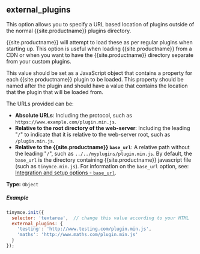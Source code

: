 ## external_plugins

This option allows you to specify a URL based location of plugins outside of the normal {{site.productname}} plugins directory.

{{site.productname}} will attempt to load these as per regular plugins when starting up. This option is useful when loading {{site.productname}} from a CDN or when you want to have the {{site.productname}} directory separate from your custom plugins.

This value should be set as a JavaScript object that contains a property for each {{site.productname}} plugin to be loaded. This property should be named after the plugin and should have a value that contains the location that the plugin that will be loaded from.

The URLs provided can be:

- **Absolute URLs**: Including the protocol, such as `https://www.example.com/plugin.min.js`.
- **Relative to the root directory of the web-server**: Including the leading "`/`" to indicate that it is relative to the web-server root, such as `/plugin.min.js`.
- **Relative to the {{site.productname}} `base_url`**: A relative path without the leading "`/`", such as `../../myplugins/plugin.min.js`. By default, the `base_url` is the directory containing {{site.productname}} javascript file (such as `tinymce.min.js`). For information on the `base_url` option, see: [Integration and setup options - `base_url`](https://www.tiny.cloud/docs/configure/integration-and-setup/#base_url).

**Type:** `Object`

##### Example

```js
tinymce.init({
  selector: 'textarea',  // change this value according to your HTML
  external_plugins: {
    'testing': 'http://www.testing.com/plugin.min.js',
    'maths': 'http://www.maths.com/plugin.min.js'
  }
});
```